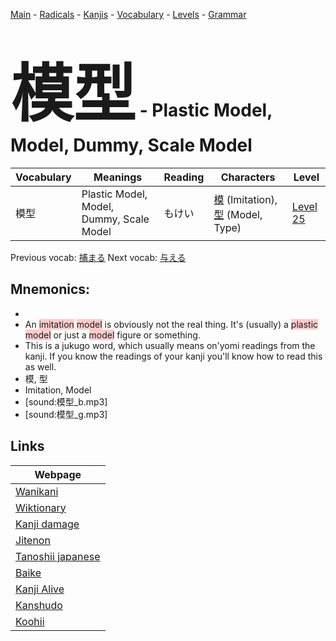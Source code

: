 <style> bigfont {font-size: 100px}</style>
[Main](../README.md) -
[Radicals](../radicals.md) -
[Kanjis](../kanjis.md) -
[Vocabulary](../vocabulary.md) -
[Levels](../levels.md) -
[Grammar](../grammar.md)
# <bigfont> 模型</bigfont> - Plastic Model, Model, Dummy, Scale Model 

| Vocabulary | Meanings | Reading | Characters | Level |
| --- | --- | --- | --- | --- |
| 模型 | Plastic Model, Model, Dummy, Scale Model | もけい |  [模](../kanjis/模.md) (Imitation), [型](../kanjis/型.md) (Model, Type) | [Level 25](../levels/wk_level25.md) |

Previous vocab: [捕まる](捕まる.md) Next vocab: [与える](与える.md) 

## Mnemonics:

* 
* An <span style="background-color:#ffcccb"> imitation</span> <span style="background-color:#ffcccb"> model</span> is obviously not the real thing. It's (usually) a <span style="background-color:#ffcccb"> plastic model</span> or just a <span style="background-color:#ffcccb"> model</span> figure or something.
* This is a jukugo word, which usually means on'yomi readings from the kanji. If you know the readings of your kanji you'll know how to read this as well.
* 模, 型
* Imitation, Model
* [sound:模型_b.mp3]
* [sound:模型_g.mp3]


## Links 

| Webpage |
| --- |
| [Wanikani          ](https://www.wanikani.com/kanji/模型) |
| [Wiktionary        ](https://en.wiktionary.org/wiki/模型) |
| [Kanji damage      ](http://www.kanjidamage.com/kanji/search?utf8=✓&q=模型) |
| [Jitenon           ](https://jitenon.com/kanji/模型) |
| [Tanoshii japanese ](https://www.tanoshiijapanese.com/dictionary/kanji.cfm?k=模型) |
| [Baike             ](https://baike.baidu.com/item/模型) |
| [Kanji Alive       ](https://app.kanjialive.com/模型) |
| [Kanshudo          ](https://www.kanshudo.com/searchmn?q=模型) |
| [Koohii            ](https://kanji.koohii.com/study/kanji/模型) |

